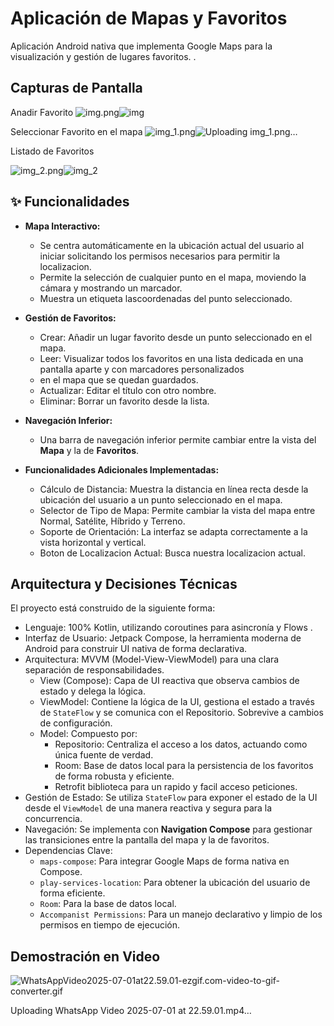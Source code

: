 #  Aplicación de Mapas y Favoritos

Aplicación Android nativa que implementa Google Maps para la visualización y gestión de lugares favoritos. 
.

##  Capturas de Pantalla
Anadir Favorito
![img.png](img.png)![img](https://github.com/user-attachments/assets/5bc3f6c5-17e1-4584-bbd7-f0b5506d18d7)

Seleccionar Favorito en el mapa
![img_1.png](img_1.png)![Uploading img_1.png…]()

Listado de Favoritos

![img_2.png](img_2.png)![img_2](https://github.com/user-attachments/assets/018bb278-f54c-4835-a7ba-c3db47b547bd)

## ✨ Funcionalidades

*   **Mapa Interactivo:**
    *   Se centra automáticamente en la ubicación actual del usuario al iniciar solicitando los permisos necesarios 
        para permitir la localizacion.
    *   Permite la selección de cualquier punto en el mapa, moviendo la cámara y mostrando un marcador.
    *   Muestra un etiqueta lascoordenadas del punto seleccionado.

*   **Gestión de Favoritos:**
    *   Crear: Añadir un lugar favorito desde un punto seleccionado en el mapa.
    *   Leer: Visualizar todos los favoritos en una lista dedicada en una pantalla aparte y con marcadores personalizados 
    *    en el mapa que se quedan guardados.
    *   Actualizar: Editar el título con otro nombre.
    *   Eliminar: Borrar un favorito desde la lista.

*   **Navegación Inferior:**
    *   Una barra de navegación inferior permite cambiar entre la vista del **Mapa** y la de **Favoritos**.

*   **Funcionalidades Adicionales Implementadas:**
    *   Cálculo de Distancia: Muestra la distancia en línea recta desde la ubicación del usuario a un punto seleccionado en el mapa.
    *   Selector de Tipo de Mapa: Permite cambiar la vista del mapa entre Normal, Satélite, Híbrido y Terreno.
    *   Soporte de Orientación: La interfaz se adapta correctamente a la vista horizontal y vertical.
    *   Boton de Localizacion Actual: Busca nuestra localizacion actual.


##  Arquitectura y Decisiones Técnicas

El proyecto está construido de la siguiente forma:

*   Lenguaje: 100% Kotlin, utilizando coroutines para asincronía y Flows .
*   Interfaz de Usuario: Jetpack Compose, la herramienta moderna de Android para construir UI nativa de forma declarativa.
*   Arquitectura: MVVM (Model-View-ViewModel) para una clara separación de responsabilidades.
    *   View (Compose): Capa de UI reactiva que observa cambios de estado y delega la lógica.
    *   ViewModel: Contiene la lógica de la UI, gestiona el estado a través de `StateFlow` y se comunica con el Repositorio. Sobrevive a cambios de configuración.
    *   Model: Compuesto por:
        *   Repositorio: Centraliza el acceso a los datos, actuando como única fuente de verdad.
        *   Room: Base de datos local para la persistencia de los favoritos de forma robusta y eficiente.
        *    Retrofit biblioteca para un rapido y facil acceso peticiones.
*    Gestión de Estado: Se utiliza `StateFlow` para exponer el estado de la UI desde el `ViewModel` de una manera reactiva y segura para la concurrencia.
*   Navegación: Se implementa con **Navigation Compose** para gestionar las transiciones entre la pantalla del mapa y la de favoritos.
*   Dependencias Clave:
    *   `maps-compose`: Para integrar Google Maps de forma nativa en Compose.
    *   `play-services-location`: Para obtener la ubicación del usuario de forma eficiente.
    *   `Room`: Para la base de datos local.
    *   `Accompanist Permissions`: Para un manejo declarativo y limpio de los permisos en tiempo de ejecución.

##  Demostración en Video
![WhatsAppVideo2025-07-01at22.59.01-ezgif.com-video-to-gif-converter.gif](..%2F..%2F..%2F..%2F..%2F..%2F..%2F..%2F..%2FDownloads%2FWhatsAppVideo2025-07-01at22.59.01-ezgif.com-video-to-gif-converter.gif)


Uploading WhatsApp Video 2025-07-01 at 22.59.01.mp4…


